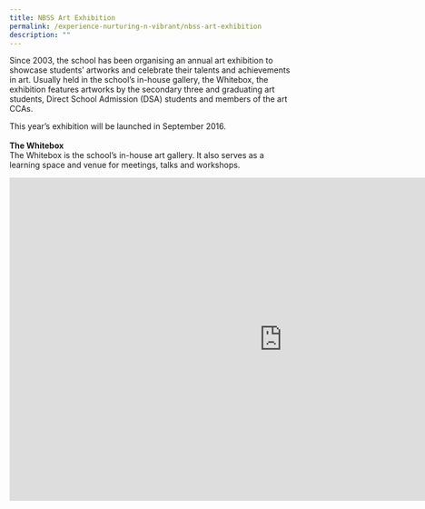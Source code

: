 ```yaml
---
title: NBSS Art Exhibition
permalink: /experience-nurturing-n-vibrant/nbss-art-exhibition
description: ""
---
```

<p>Since 2003, the school has been organising an annual art exhibition to showcase students&rsquo; artworks and celebrate their talents and achievements in art. Usually held in the school&rsquo;s in-house gallery, the Whitebox, the exhibition features artworks by the secondary three and graduating art students, Direct School Admission (DSA) students and members of the art CCAs.</p>
<p>This year&rsquo;s exhibition will be launched in September 2016.<br /><strong><br />The Whitebox<br /></strong>The Whitebox is the school&rsquo;s in-house art gallery. It also serves as a learning space and venue for meetings, talks and workshops.</p>
<iframe src="https://docs.google.com/presentation/d/e/2PACX-1vRmt9lmOJHwWDsUy5uwQJGrcWvTrNhjq7y7zRmylYrRiN-ZlXHsrylC5jaia3X-c9fkqVhVK6yftWj4/embed?start=false&loop=false&delayms=10000" frameborder="0" width="960" height="569" allowfullscreen="true"></iframe>